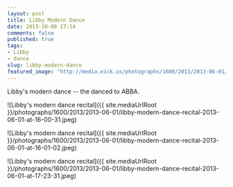 ```yaml
---
layout: post
title: Libby Modern Dance
date: 2013-10-08 17:14
comments: false
published: true
tags:
- Libby
- dance
slug: libby-modern-dance
featured_image: "http://media.eick.us/photographs/1600/2013/2013-06-01/libby-modern-dance-recital-2013-06-01-at-16-00-31.jpeg"
---
```

Libby's modern dance -- the danced to ABBA.

![Libby's modern dance recital]({{ site.mediaUrlRoot }}/photographs/1600/2013/2013-06-01/libby-modern-dance-recital-2013-06-01-at-16-00-31.jpeg)

![Libby's modern dance recital]({{ site.mediaUrlRoot }}/photographs/1600/2013/2013-06-01/libby-modern-dance-recital-2013-06-01-at-16-01-02.jpeg)

![Libby's modern dance recital]({{ site.mediaUrlRoot }}/photographs/1600/2013/2013-06-01/libby-modern-dance-recital-2013-06-01-at-17-23-31.jpeg)
